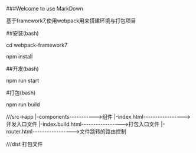 ###Welcome to use MarkDown

基于framework7,使用webpack用来搭建环境与打包项目


##安装(bash)

cd webpack-framework7

npm install 


##开发(bash)

npm run start


#打包(bash)

npm run build


///src->app
|-components----------->组件
|-index.html----------------->开发入口文件
|-index.build.html----------------->打包入口文件
|-router.html----------------->文件跳转的路由控制



///dist
打包文件